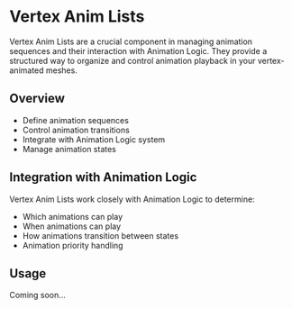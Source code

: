# Vertex Anim Lists

Vertex Anim Lists are a crucial component in managing animation sequences and their interaction with Animation Logic. They provide a structured way to organize and control animation playback in your vertex-animated meshes.

## Overview
- Define animation sequences
- Control animation transitions
- Integrate with Animation Logic system
- Manage animation states

## Integration with Animation Logic
Vertex Anim Lists work closely with Animation Logic to determine:
- Which animations can play
- When animations can play
- How animations transition between states
- Animation priority handling

## Usage
Coming soon...
